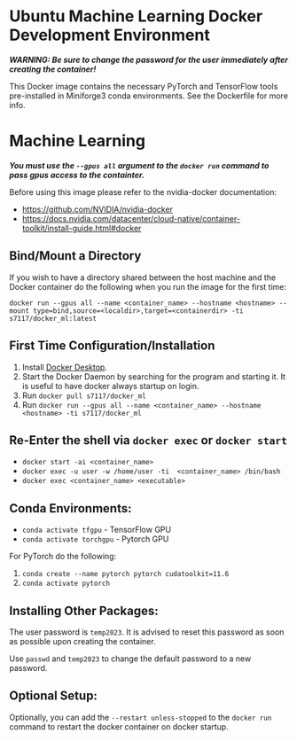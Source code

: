 # Ubuntu Machine Learning Docker Development Environment

**_WARNING: Be sure to change the password for the user immediately after creating the container!_**

This Docker image contains the necessary PyTorch and TensorFlow tools pre-installed in Miniforge3 conda environments. See the Dockerfile for more info.

# Machine Learning

**_You must use the `--gpus all` argument to the `docker run` command to pass gpus access to the containter._**

Before using this image please refer to the nvidia-docker documentation:

- https://github.com/NVIDIA/nvidia-docker
- https://docs.nvidia.com/datacenter/cloud-native/container-toolkit/install-guide.html#docker

## Bind/Mount a Directory

If you wish to have a directory shared between the host machine and the Docker container do the following when you run the image for the first time:

`docker run --gpus all --name <container_name> --hostname <hostname> --mount type=bind,source=<localdir>,target=<containerdir> -ti s7117/docker_ml:latest`

## First Time Configuration/Installation

1. Install [Docker Desktop](https://www.docker.com/products/docker-desktop).
1. Start the Docker Daemon by searching for the program and starting it. It is useful to have docker always startup on login.
1. Run `docker pull s7117/docker_ml`
1. Run `docker run --gpus all --name <container_name> --hostname <hostname> -ti s7117/docker_ml`

## Re-Enter the shell via `docker exec` or `docker start`

- `docker start -ai <container_name>`
- `docker exec -u user -w /home/user -ti  <container_name> /bin/bash`
- `docker exec <container_name> <executable>`

## Conda Environments:

- `conda activate tfgpu` - TensorFlow GPU
- `conda activate torchgpu` - Pytorch GPU

For PyTorch do the following:

1. `conda create --name pytorch pytorch cudatoolkit=11.6`
1. `conda activate pytorch`

## Installing Other Packages:

The user password is `temp2023`. It is advised to reset this password as soon as possible upon creating the container.

Use `passwd` and `temp2023` to change the default password to a new password.

## Optional Setup:

Optionally, you can add the `--restart unless-stopped` to the `docker run` command to restart the docker container on docker startup.

